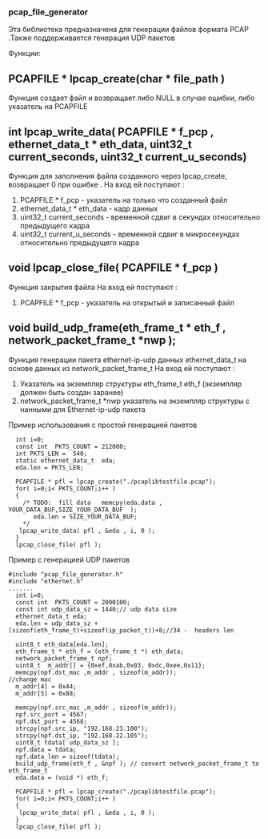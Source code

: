 ### pcap_file_generator
Эта библиотека предназначена для генерации файлов  формата PCAP .Также поддерживается генерация UDP  пакетов

Функции:
## PCAPFILE * lpcap_create(char * file_path )
Функция создает  файл и возвращает либо NULL в случае ошибки, либо  указатель  на PCAPFILE

## int lpcap_write_data( PCAPFILE * f_pcp ,  ethernet_data_t * eth_data, uint32_t current_seconds, uint32_t current_u_seconds)
Функция для заполнения файла созданного через lpcap_create, возвращает 0 при ошибке . На вход ей поступают :
 1. PCAPFILE * f_pcp  - указатель на только что созданный файл
 2. ethernet_data_t * eth_data  - кадр данных
 3. uint32_t current_seconds  - временной сдвиг в секундах относительно  предыдущего кадра
 4. uint32_t current_u_seconds - временной сдвиг в микросекундах относительно  предыдущего кадра

## void lpcap_close_file( PCAPFILE * f_pcp )
 Функция закрытия файла
На вход ей поступают :
 1. PCAPFILE * f_pcp  - указатель на открытый и записанный файл

## void  build_udp_frame(eth_frame_t * eth_f , network_packet_frame_t *nwp );
Функция генерации  пакета  ethernet-ip-udp данных  ethernet_data_t  на основе данных  из  network_packet_frame_t 
На вход ей поступают :
1. Указатель     на экземпляр структуры eth_frame_t  eth_f  (экземпляр  должен быть создан заранее)
2. network_packet_frame_t *nwp указатель на экземпляр структуры с нанными для Ethernet-ip-udp пакета


Пример использования c  простой генерацией пакетов
```
  int i=0;
  const int  PKTS_COUNT = 212000;
  int PKTS_LEN =  540;
  static ethernet_data_t  eda;
  eda.len = PKTS_LEN;

  PCAPFILE * pfl = lpcap_create("./pcaplibtestfile.pcap");
  for( i=0;i< PKTS_COUNT;i++ )
  {
    /* TODO:  fill data   memcpy(eda.data , YOUR_DATA_BUF,SIZE_YOUR_DATA_BUF  );
       eda.len = SIZE_YOUR_DATA_BUF;
    */
   lpcap_write_data( pfl , &eda , i, 0 );
  }
  lpcap_close_file( pfl );

```

Пример с генерацией UDP пакетов
```
#include "pcap_file_generator.h"
#include "ethernet.h"
.......
  int i=0;
  const int  PKTS_COUNT = 2000100;
  const int udp_data_sz = 1440;// udp data size
  ethernet_data_t eda;
  eda.len = udp_data_sz +(sizeof(eth_frame_t)+sizeof(ip_packet_t))+8;//34 -  headers len

  uint8_t eth_data[eda.len];
  eth_frame_t * eth_f = (eth_frame_t *) eth_data;
  network_packet_frame_t npf;
  uint8_t  m_addr[] = {0xef,0xab,0x03, 0xdc,0xee,0x11};
  memcpy(npf.dst_mac ,m_addr , sizeof(m_addr));
//change mac
  m_addr[4] = 0x44;
  m_addr[5] = 0x88;

  memcpy(npf.src_mac ,m_addr , sizeof(m_addr));
  npf.src_port = 4567;
  npf.dst_port = 4568;
  strcpy(npf.src_ip, "192.168.23.100");
  strcpy(npf.dst_ip, "192.168.22.105");
  uint8_t tdata[ udp_data_sz ];
  npf.data = tdata;
  npf.data_len = sizeof(tdata);
  build_udp_frame(eth_f , &npf ); // convert network_packet_frame_t to  eth_frame_t
  eda.data = (void *) eth_f;

  PCAPFILE * pfl = lpcap_create("./pcaplibtestfile.pcap");
  for( i=0;i< PKTS_COUNT;i++ )
  {
   lpcap_write_data( pfl , &eda , i, 0 );
  }
  lpcap_close_file( pfl );

```
